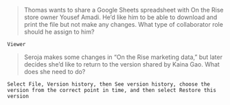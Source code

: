 >Thomas wants to share a Google Sheets spreadsheet with On the Rise store owner Yousef Amadi. He’d like him to be able to download and print the file but not make any changes. What type of collaborator role should he assign to him?
```
Viewer
```

>Seroja makes some changes in “On the Rise marketing data,” but later decides she’d like to return to the version shared by Kaina Gao. What does she need to do?
```
Select File, Version history, then See version history, choose the version from the correct point in time, and then select Restore this version
```